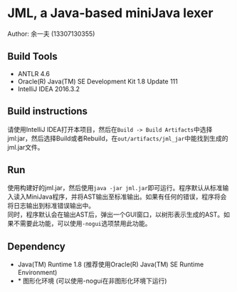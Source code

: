 # JML, a Java-based miniJava lexer

Author: 余一夫 (13307130355)

## Build Tools

- ANTLR 4.6  
- Oracle(R) Java(TM) SE Development Kit 1.8 Update 111
- IntelliJ IDEA 2016.3.2

## Build instructions

请使用IntelliJ IDEA打开本项目，然后在`Build -> Build Artifacts`中选择jml:jar，然后选择Build或者Rebuild，在`out/artifacts/jml_jar`中能找到生成的jml.jar文件。

## Run

使用构建好的jml.jar，然后使用`java -jar jml.jar`即可运行。程序默认从标准输入读入MiniJava程序，并将AST输出至标准输出。如果有任何的错误，程序将会将日志输出到标准错误输出中。  
同时，程序默认会在输出AST后，弹出一个GUI窗口，以树形表示生成的AST。如果不需要此功能，可以使用`-nogui`选项禁用此功能。

## Dependency

- Java(TM) Runtime 1.8 (推荐使用Oracle(R) Java(TM) SE Runtime Environment)
- \* 图形化环境 (可以使用-nogui在非图形化环境下运行)